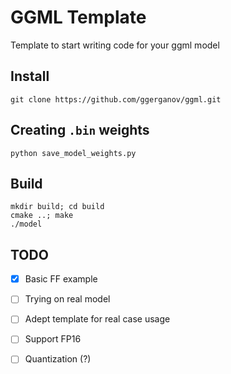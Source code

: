 # GGML Template

Template to start writing code for your ggml model

## Install

```
git clone https://github.com/ggerganov/ggml.git
```

## Creating `.bin` weights

```
python save_model_weights.py
```

## Build

```
mkdir build; cd build
cmake ..; make
./model
```

## TODO

- [x] Basic FF example
- [ ] Trying on real model
- [ ] Adept template for real case usage
- [ ] Support FP16
- [ ] Quantization (?)

